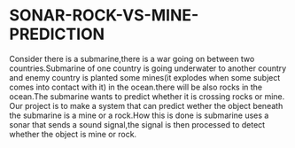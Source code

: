 # SONAR-ROCK-VS-MINE-PREDICTION
Consider there is a submarine,there is a war going on between two countries.Submarine of one country is going underwater to another country and enemy country is planted some mines(it explodes when some subject comes into contact with it) in the ocean.there will be also rocks in the ocean.The submarine wants to predict whether it is crossing rocks or mine. Our project is to make a system that can predict wether the object beneath the submarine is a mine or a rock.How this is done is submarine uses a sonar that sends a sound signal,the signal is then processed to detect whether the object is mine or rock.

